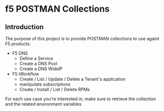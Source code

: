 # f5 POSTMAN Collections

## Introduction

The purpose of this project is to provide POSTMAN collections to use againt F5 products: 

  * F5 DNS 
	- Define a Service
	- Create a DNS Pool
	- Create a DNS WideIP
  * F5 iWorkflow 
	- Create / List / Update / Delete a Tenant's application
	- manipulate subscriptions
	- Create / Install / List / Delete RPMs

For each use case you're interested in, make sure to retrieve the collection and the related environment variables
